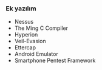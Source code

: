 ### Ek yazılım

* Nessus
* The Ming C Compiler
* Hyperion
* Veil-Evasion
* Ettercap
* Android Emulator
* Smartphone Pentest Framework